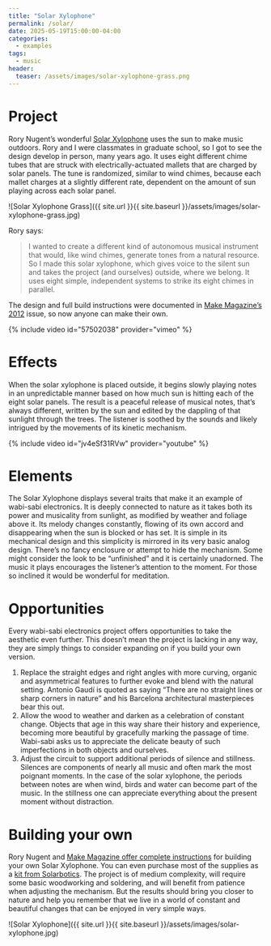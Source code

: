 ```yaml
---
title: "Solar Xylophone"
permalink: /solar/
date: 2025-05-19T15:00:00-04:00
categories:
  - examples
tags:
  - music
header:
  teaser: /assets/images/solar-xylophone-grass.png
---
```


# Project

Rory Nugent’s wonderful [Solar Xylophone](https://makezine.com/projects/solar-xylophone/) uses the sun to make music outdoors. Rory and I were classmates in graduate school, so I got to see the design develop in person, many years ago. It uses eight different chime tubes that are struck with electrically-actuated mallets that are charged by solar panels. The tune is randomized, similar to wind chimes, because each mallet charges at a slightly different rate, dependent on the amount of sun playing across each solar panel. 

![Solar Xylophone Grass]({{ site.url }}{{ site.baseurl }}/assets/images/solar-xylophone-grass.jpg)

Rory says:

> I wanted to create a different kind of autonomous musical instrument that would, like wind chimes, generate tones from a natural resource. So I made this solar xylophone, which gives voice to the silent sun and takes the project (and ourselves) outside, where we belong. It uses eight simple, independent systems to strike its eight chimes in parallel. 

The design and full build instructions were documented in [Make Magazine’s 2012](https://makezine.com/projects/solar-xylophone/) issue, so now anyone can make their own.

{% include video id="57502038" provider="vimeo" %}

# Effects

When the solar xylophone is placed outside, it begins slowly playing notes in an unpredictable manner based on how much sun is hitting each of the eight solar panels. The result is a peaceful release of musical notes, that’s always different, written by the sun and edited by the dappling of that sunlight through the trees. The listener is soothed by the sounds and likely intrigued by the movements of its kinetic mechanism.

{% include video id="jv4eSf31RVw" provider="youtube" %}

# Elements

The Solar Xylophone displays several traits that make it an example of wabi-sabi electronics. It is deeply connected to nature as it takes both its power and musicality from sunlight, as modified by weather and foliage above it. Its melody changes constantly, flowing of its own accord and disappearing when the sun is blocked or has set. It is simple in its mechanical design and this simplicity is mirrored in its very basic analog design. There’s no fancy enclosure or attempt to hide the mechanism. Some might consider the look to be “unfinished” and it is certainly unadorned. The music it plays encourages the listener’s attention to the moment. For those so inclined it would be wonderful for meditation.   

# Opportunities

Every wabi-sabi electronics project offers opportunities to take the aesthetic even further. This doesn’t mean the project is lacking in any way, they are simply things to consider expanding on if you build your own version.

1. Replace the straight edges and right angles with more curving, organic and asymmetrical features to further evoke and blend with the natural setting. Antonio Gaudí is quoted as saying “There are no straight lines or sharp corners in nature” and his Barcelona  architectural masterpieces bear this out.
2. Allow the wood to weather and darken as a celebration of constant change. Objects that age in this way share their history and experience, becoming more beautiful by gracefully marking the passage of time. Wabi-sabi asks us to appreciate the delicate beauty of such imperfections in both objects and ourselves.
3. Adjust the circuit to support additional periods of silence and stillness. Silences are components of nearly all music and often mark the most poignant moments. In the case of the solar xylophone, the periods between notes are when wind, birds and water can become part of the music. In the stillness one can appreciate everything about the present moment without distraction.

# Building your own

Rory Nugent and [Make Magazine offer complete instructions](https://makezine.com/projects/solar-xylophone/) for building your own Solar Xylophone. You can even purchase most of the supplies as a [kit from Solarbotics](https://www.solarbotics.com/product/make12xphone/). The project is of medium complexity, will require some basic woodworking and soldering, and will benefit from patience when adjusting the mechanism. But the results should bring you closer to nature and help you remember that we live in a world of constant and beautiful changes that can be enjoyed in very simple ways.

![Solar Xylophone]({{ site.url }}{{ site.baseurl }}/assets/images/solar-xylophone.jpg)